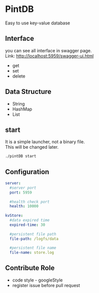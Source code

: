 # PintDB
Easy to use key-value database

## Interface
you can see all interface in swagger page.<br>
Link: [http://localhost:5959/swagger-ui.html](http://localhost:5959/swagger-ui.html)

- get
- set
- delete

## Data Structure
- String
- HashMap
- List

## start
It is a simple launcher, not a binary file.<br>
This will be changed later.

```bash
./pintDB start
```

## Configuration
```yaml
server:
  #server port
  port: 5959 
  
  #health check port
  health: 10000
  
kvStore:
  #data expired time
  expired-time: 30 
  
  #persistent file path
  file-path: /logfs/data
  
  #persistent file name 
  file-name: store.log 
```

## Contribute Role
- code style - googleStyle
- register issue before pull request